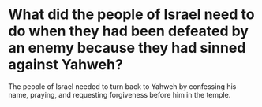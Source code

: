 # What did the people of Israel need to do when they had been defeated by an enemy because they had sinned against Yahweh?

The people of Israel needed to turn back to Yahweh by confessing his name, praying, and requesting forgiveness before him in the temple.
